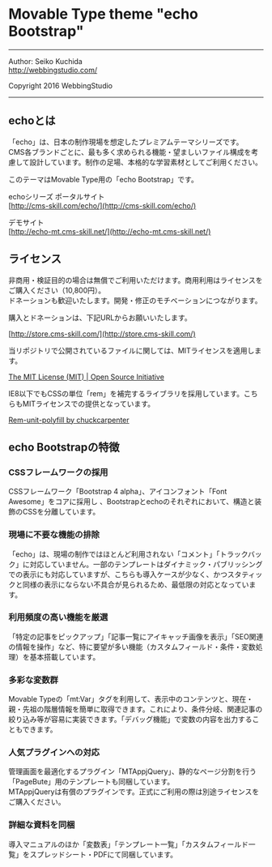 Movable Type theme "echo Bootstrap"
====================================

- - - - - - - - - - - - - - - - - - -

Author: Seiko Kuchida  
http://webbingstudio.com/

Copyright 2016 WebbingStudio

- - - - - - - - - - - - - - - - - - -

## echoとは

「echo」は、日本の制作現場を想定したプレミアムテーマシリーズです。  
CMS各ブランドごとに、最も多く求められる機能・望ましいファイル構成を考慮して設計しています。制作の足場、本格的な学習素材としてご利用ください。

このテーマはMovable Type用の「echo Bootstrap」です。

echoシリーズ ポータルサイト  
[http://cms-skill.com/echo/](http://cms-skill.com/echo/)

デモサイト  
[http://echo-mt.cms-skill.net/](http://echo-mt.cms-skill.net/)

## ライセンス

非商用・検証目的の場合は無償でご利用いただけます。商用利用はライセンスをご購入ください（10,800円）。  
ドネーションも歓迎いたします。開発・修正のモチベーションにつながります。

購入とドネーションは、下記URLからお願いいたします。

[http://store.cms-skill.com/](http://store.cms-skill.com/)

当リポジトリで公開されているファイルに関しては、MITライセンスを適用します。

[The MIT License (MIT) | Open Source Initiative](https://opensource.org/licenses/MIT)

IE8以下でもCSSの単位「rem」を補完するライブラリを採用しています。こちらもMITライセンスでの提供となっています。

[Rem-unit-polyfill by chuckcarpenter](http://chuckcarpenter.github.io/REM-unit-polyfill/)

## echo Bootstrapの特徴

### CSSフレームワークの採用

CSSフレームワーク「Bootstrap 4 alpha」、アイコンフォント「Font Awesome」をコアに採用し
、Bootstrapとechoのそれぞれにおいて、構造と装飾のCSSを分離しています。

### 現場に不要な機能の排除

「echo」は、現場の制作ではほとんど利用されない「コメント」「トラックバック」に対応していません。一部のテンプレートはダイナミック・パブリッシングでの表示にも対応していますが、こちらも導入ケースが少なく、かつスタティックと同様の表示にならない不具合が見られるため、最低限の対応となっています。

### 利用頻度の高い機能を厳選

「特定の記事をピックアップ」「記事一覧にアイキャッチ画像を表示」「SEO関連の情報を操作」など、特に要望が多い機能（カスタムフィールド・条件・変数処理）を基本搭載しています。

### 多彩な変数群

Movable Typeの「mt:Var」タグを利用して、表示中のコンテンツと、現在・親・先祖の階層情報を簡単に取得できます。これにより、条件分岐、関連記事の絞り込み等が容易に実装できます。「デバッグ機能」で変数の内容を出力することもできます。

### 人気プラグインへの対応

管理画面を最適化するプラグイン「MTAppjQuery」、静的なページ分割を行う「PageBute」用のテンプレートも同梱しています。  
MTAppjQueryは有償のプラグインです。正式にご利用の際は別途ライセンスをご購入ください。

### 詳細な資料を同梱

導入マニュアルのほか「変数表」「テンプレート一覧」「カスタムフィールド一覧」をスプレッドシート・PDFにて同梱しています。

